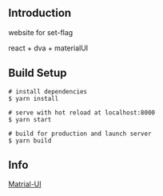 ## Introduction

website for set-flag

react + dva + materialUI

## Build Setup

```
# install dependencies
$ yarn install

# serve with hot reload at localhost:8000
$ yarn start

# build for production and launch server
$ yarn build
```

## Info
[Matrial-UI](https://material-ui.com/)
